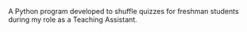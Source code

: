 A Python program developed to shuffle quizzes for freshman students during my role as a Teaching Assistant.
